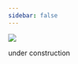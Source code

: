 ```yaml
---
sidebar: false
---
```


![](https://media2.giphy.com/media/cfGmVRsJI6wq6noGxP/giphy.gif)
 
under construction